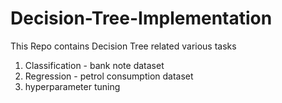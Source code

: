 # Decision-Tree-Implementation
This Repo contains Decision Tree related various tasks

1. Classification - bank note dataset
2. Regression - petrol consumption dataset
3. hyperparameter tuning


